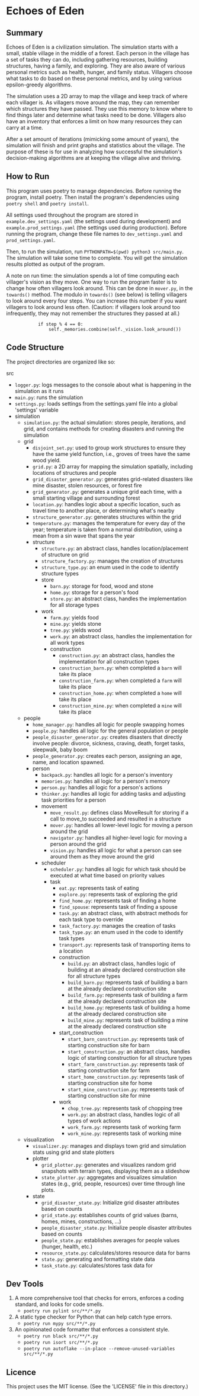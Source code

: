 # Echoes of Eden

## Summary

Echoes of Eden is a civilization simulation. The simulation starts with a small, stable village in the middle of a
forest. Each person in the village has a set of tasks they can do, including gathering resources, building structures, 
having a family, and exploring. They are also aware of various personal metrics such as health, hunger, and family 
status. Villagers choose what tasks to do based on these personal metrics, and by using various epsilon-greedy 
algorithms.

The simulation uses a 2D array to map the village and keep track of where each villager is. As villagers move around the
map, they can remember which structures they have passed. They use this memory to know where to find things later and 
determine what tasks need to be done. Villagers also have an inventory that enforces a limit on how many resources they 
can carry at a time.

After a set amount of iterations (mimicking some amount of years), the simulation will finish and print graphs and 
statistics about the village. The purpose of these is for use in analyzing how successful the simulation's 
decision-making algorithms are at keeping the village alive and thriving.

## How to Run

This program uses poetry to manage dependencies. Before running the program, install poetry. Then install the program's 
dependencies using `poetry shell` and `poetry install`. 

All settings used throughout the program are stored in `example.dev_settings.yaml` (the settings used during 
development) and `example.prod_settings.yaml` (the settings used during production). Before running the program, change 
these file names to `dev_settings.yaml` and `prod_settings.yaml`.

Then, to run the simulation, run `PYTHONPATH=$(pwd) python3 src/main.py`. The simulation will take some time to complete. 
You will get the simulation results plotted as output of the program.

A note on run time: the simulation spends a lot of time computing each villager's vision as they move. One way to run 
the program faster is to change how often villagers look around. This can be done in `mover.py`, in the `towards()` 
method. The modulo in `towards()` (see below) is telling villagers to look around every four steps. You can increase
this number if you want villagers to look around less often. (Caution: if villagers look around too infrequently, they
may not remember the structures they passed at all.)

```
            if step % 4 == 0:
                self._memories.combine(self._vision.look_around())
```


## Code Structure

The project directories are organized like so:

src
* `logger.py`: logs messages to the console about what is happening in the simulation as it runs
* `main.py`: runs the simulation
* `settings.py`: loads settings from the settings.yaml file into a global 'settings' variable
* simulation
  * `simulation.py`: the actual simulation: stores people, iterations, and grid, and contains methods for creating disasters and running the simulation
  * grid
    * `disjoint_set.py`: used to group work structures to ensure they have the same yield function, i.e., groves of trees have the same wood yield.
    * `grid.py`: a 2D array for mapping the simulation spatially, including locations of structures and people
    * `grid_disaster_generator.py`: generates grid-related disasters like mine disaster, stolen resources, or forest fire
    * `grid_generator.py`: generates a unique grid each time, with a small starting village and surrounding forest
    * `location.py`: handles logic about a specific location, such as travel time to another place, or determining what's nearby
    * `structure_generator.py`: generates structures within the grid
    * `temperature.py`: manages the temperature for every day of the year; temperature is taken from a normal distribution, using a mean from a sin wave that spans the year
    * structure
      * `structure.py`: an abstract class, handles location/placement of structure on grid
      * `structure_factory.py`: manages the creation of structures
      * `structure_type.py`: an enum used in the code to identify structure types
      * store
        * `barn.py`: storage for food, wood and stone
        * `home.py`: storage for a person's food
        * `store.py`: an abstract class, handles the implementation for all storage types
      * work
        * `farm.py`: yields food
        * `mine.py`: yields stone
        * `tree.py`: yields wood
        * `work.py`: an abstract class, handles the implementation for all work types
        * construction
          * `construction.py`: an abstract class, handles the implementation for all construction types
          * `construction_barn.py`: when completed a `barn` will take its place
          * `construction_farm.py`: when completed a `farm` will take its place
          * `construction_home.py`: when completed a `home` will take its place
          * `construction_mine.py`: when completed a `mine` will take its place
  * people
    * `home_manager.py`: handles all logic for people swapping homes
    * `people.py`:  handles all logic for the general population or people
    * `people_disaster_generator.py`: creates disasters that directly involve people: divorce, sickness, craving, death, forget tasks, sleepwalk, baby boom
    * `people_generator.py`: creates each person, assigning an age, name, and location spawned.
    * person
      * `backpack.py`: handles all logic for a person's inventory
      * `memories.py`: handles all logic for a person's memory
      * `person.py`: handles all logic for a person's actions
      * `thinker.py`: handles all logic for adding tasks and adjusting task priorities for a person
      * movement
        * `move_result.py`: defines class MoveResult for storing if a call to move_to succeeded and resulted in a structure 
        * `mover.py`: handles all lower-level logic for moving a person around the grid
        * `navigator.py`: handles all higher-level logic for moving a person around the grid
        * `vision.py`: handles all logic for what a person can see around them as they move around the grid
      * scheduler
        * `scheduler.py`: handles all logic for which task should be executed at what time based on priority values
        * task
          * `eat.py`: represents task of eating
          * `explore.py`: represents task of exploring the grid
          * `find_home.py`: represents task of finding a home
          * `find_spouse`: represents task of finding a spouse
          * `task.py`: an abstract class, with abstract methods for each task type to override
          * `task_factory.py`: manages the creation of tasks
          * `task_type.py`: an enum used in the code to identify task types
          * `transport.py`: represents task of transporting items to a location
          * construction
            * `build.py`: an abstract class, handles logic of building at an already declared construction site for all structure types
            * `build_barn.py`: represents task of building a barn at the already declared construction site
            * `build_farm.py`: represents task of building a farm at the already declared construction site
            * `build_home.py`: represents task of building a home at the already declared construction site
            * `build_mine.py`: represents task of building a mine at the already declared construction site
          * start_construction
            * `start_barn_construction.py`: represents task of starting construction site for barn
            * `start_construction.py`: an abstract class, handles logic of starting construction for all structure types
            * `start_farm_construction.py`: represents task of starting construction site for farm
            * `start_home_construction.py`: represents task of starting construction site for home
            * `start_mine_construction.py`: represents task of starting construction site for mine
          * work
            * `chop_tree.py`: represents task of chopping tree
            * `work.py`: an abstract class, handles logic of all types of work actions
            * `work_farm.py`: represents task of working farm 
            * `work_mine.py`: represents task of working mine
  * visualization
    * `visualizer.py`: manages and displays town grid and simulation stats using grid and state plotters
    * plotter
      * `grid_plotter.py`: generates and visualizes random grid snapshots with terrain types, displaying them as a slideshow
      * `state_plotter.py`: aggregates and visualizes simulation states (e.g., grid, people, resources) over time through line plots.
    * state
      * `grid_disaster_state.py`: Initialize grid disaster attributes based on counts
      * `grid_state.py`: establishes counts of grid values (barns, homes, mines, constructions, ...)
      * `people_disaster_state.py`: Initialize people disaster attributes based on counts
      * `people_state.py`: establishes averages for people values (hunger, health, etc.)
      * `resource_state.py`: calculates/stores resource data for barns
      * `state.py`: generating and formatting state data
      * `task_state.py`: calculates/stores task data for 


## Dev Tools

1. A more comprehensive tool that checks for errors, enforces a coding standard, and looks for code smells.
   - `poetry run pylint src/**/*.py`
2. A static type checker for Python that can help catch type errors.
   - `poetry run mypy src/**/*.py`
3. An opinionated code formatter that enforces a consistent style.
   - `poetry run black src/**/*.py`
   - `poetry run isort src/**/*.py`
   - `poetry run autoflake --in-place --remove-unused-variables src/**/*.py`

## Licence

This project uses the MIT license. (See the 'LICENSE' file in this directory.)
